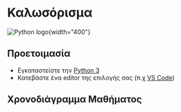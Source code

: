 # Καλωσόρισμα

<!-- TODO Logo IEEE SB UNIWA-->

![Python logo](images/Python-Logo.png){width="400"}

<!-- ![Uniwa logo](images/uniwa-logo.png){width="200",align="right"} -->
<!-- TODO 2-3 λόγια για το μάθημα, και την λειτουργία του εργαστηρίου -->

## Προετοιμασία

- Εγκαταστείστε την [Python 3](https://www.python.org/ftp/python/3.10.6/python-3.10.6-amd64.exe)
- Κατεβάστε ένα editor της επιλογής σας (π.χ [VS Code](https://code.visualstudio.com/))

## Χρονοδιάγραμμα Μαθήματος

<!-- TODO Table with Weeks, subjects -->
